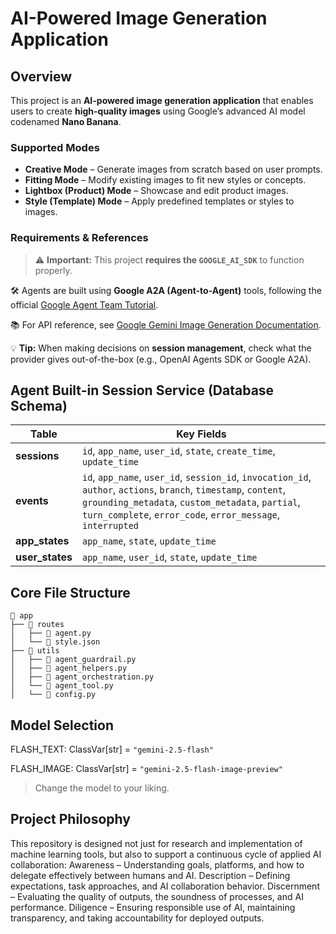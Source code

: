 # AI-Powered Image Generation Application

## Overview

This project is an **AI-powered image generation application** that enables users to create **high-quality images** using Google’s advanced AI model codenamed **Nano Banana**.  

### Supported Modes
- **Creative Mode** – Generate images from scratch based on user prompts.  
- **Fitting Mode** – Modify existing images to fit new styles or concepts.  
- **Lightbox (Product) Mode** – Showcase and edit product images.  
- **Style (Template) Mode** – Apply predefined templates or styles to images.  

### Requirements & References
> ⚠️ **Important:** This project **requires the `GOOGLE_AI_SDK`** to function properly.  

🛠️ Agents are built using **Google A2A (Agent-to-Agent)** tools, following the official [Google Agent Team Tutorial](https://google.github.io/adk-docs/tutorials/agent-team/).  

📚 For API reference, see [Google Gemini Image Generation Documentation](https://ai.google.dev/gemini-api/docs/image-generation).  

💡 **Tip:** When making decisions on **session management**, check what the provider gives out-of-the-box (e.g., OpenAI Agents SDK or Google A2A).  

## Agent Built-in Session Service (Database Schema)

| Table        | Key Fields                                                                 |
|--------------|----------------------------------------------------------------------------|
| **sessions** | `id`, `app_name`, `user_id`, `state`, `create_time`, `update_time`         |
| **events**   | `id`, `app_name`, `user_id`, `session_id`, `invocation_id`, `author`, `actions`, `branch`, `timestamp`, `content`, `grounding_metadata`, `custom_metadata`, `partial`, `turn_complete`, `error_code`, `error_message`, `interrupted` |
| **app_states** | `app_name`, `state`, `update_time`                                       |
| **user_states** | `app_name`, `user_id`, `state`, `update_time`                           |

## Core File Structure

```text
📂 app
├── 📂 routes
│   ├── 📄 agent.py
│   └── 📄 style.json
├── 📂 utils
│   ├── 📄 agent_guardrail.py
│   ├── 📄 agent_helpers.py
│   ├── 📄 agent_orchestration.py
│   └── 📄 agent_tool.py
│   └── 📄 config.py
```

## Model Selection

FLASH_TEXT: ClassVar[str] = `"gemini-2.5-flash"`

FLASH_IMAGE: ClassVar[str] = `"gemini-2.5-flash-image-preview"`

> Change the model to your liking.

## Project Philosophy

This repository is designed not just for research and implementation of machine learning tools, but also to support a continuous cycle of applied AI collaboration:
Awareness – Understanding goals, platforms, and how to delegate effectively between humans and AI.
Description – Defining expectations, task approaches, and AI collaboration behavior.
Discernment – Evaluating the quality of outputs, the soundness of processes, and AI performance.
Diligence – Ensuring responsible use of AI, maintaining transparency, and taking accountability for deployed outputs.
